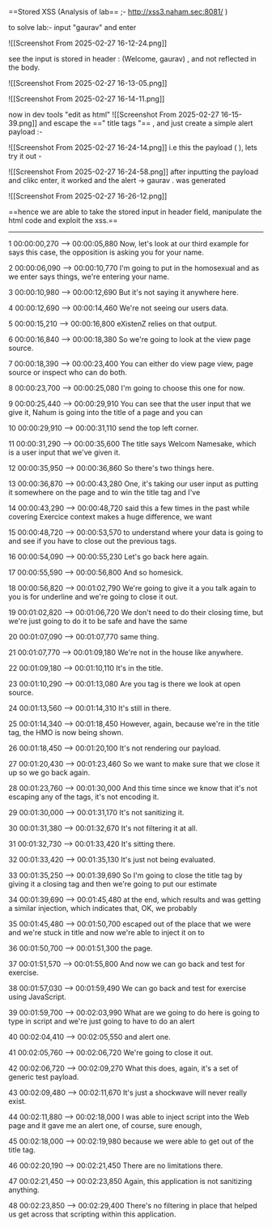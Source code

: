 ==Stored XSS (Analysis of lab== ;-   http://xss3.naham.sec:8081/ )

to solve lab:- 
input "gaurav"  and enter

![[Screenshot From 2025-02-27 16-12-24.png]]

see the input is stored in header : (Welcome, gaurav)  , and not reflected in the body. 

![[Screenshot From 2025-02-27 16-13-05.png]]

![[Screenshot From 2025-02-27 16-14-11.png]]



now in dev tools "edit as html" 
![[Screenshot From 2025-02-27 16-15-39.png]]
and escape the ==" title tags "== , and just create a simple alert payload :- 

![[Screenshot From 2025-02-27 16-24-14.png]]
i.e this the payload  (  </title>  <script>alert("gaurav")</script> ), lets try it out -


![[Screenshot From 2025-02-27 16-24-58.png]]
after inputting the payload and clikc enter,  it worked and the alert ->  gaurav .  was generated

![[Screenshot From 2025-02-27 16-26-12.png]]

==hence we are able to take the stored input in header field, manipulate the html code  and exploit the xss.==


---
1
00:00:00,270 --> 00:00:05,880
Now, let's look at our third example for says this case, the opposition is asking you for your name.

2
00:00:06,090 --> 00:00:10,770
I'm going to put in the homosexual and as we enter says things, we're entering your name.

3
00:00:10,980 --> 00:00:12,690
But it's not saying it anywhere here.

4
00:00:12,690 --> 00:00:14,460
We're not seeing our users data.

5
00:00:15,210 --> 00:00:16,800
eXistenZ relies on that output.

6
00:00:16,840 --> 00:00:18,380
So we're going to look at the view page source.

7
00:00:18,390 --> 00:00:23,400
You can either do view page view, page source or inspect who can do both.

8
00:00:23,700 --> 00:00:25,080
I'm going to choose this one for now.

9
00:00:25,440 --> 00:00:29,910
You can see that the user input that we give it, Nahum is going into the title of a page and you can

10
00:00:29,910 --> 00:00:31,110
send the top left corner.

11
00:00:31,290 --> 00:00:35,600
The title says Welcom Namesake, which is a user input that we've given it.

12
00:00:35,950 --> 00:00:36,860
So there's two things here.

13
00:00:36,870 --> 00:00:43,280
One, it's taking our user input as putting it somewhere on the page and to win the title tag and I've

14
00:00:43,290 --> 00:00:48,720
said this a few times in the past while covering Exercice context makes a huge difference, we want

15
00:00:48,720 --> 00:00:53,570
to understand where your data is going to and see if you have to close out the previous tags.

16
00:00:54,090 --> 00:00:55,230
Let's go back here again.

17
00:00:55,590 --> 00:00:56,800
And so homesick.

18
00:00:56,820 --> 00:01:02,790
We're going to give it a you talk again to you is for underline and we're going to close it out.

19
00:01:02,820 --> 00:01:06,720
We don't need to do their closing time, but we're just going to do it to be safe and have the same

20
00:01:07,090 --> 00:01:07,770
same thing.

21
00:01:07,770 --> 00:01:09,180
We're not in the house like anywhere.

22
00:01:09,180 --> 00:01:10,110
It's in the title.

23
00:01:10,290 --> 00:01:13,080
Are you tag is there we look at open source.

24
00:01:13,560 --> 00:01:14,310
It's still in there.

25
00:01:14,340 --> 00:01:18,450
However, again, because we're in the title tag, the HMO is now being shown.

26
00:01:18,450 --> 00:01:20,100
It's not rendering our payload.

27
00:01:20,430 --> 00:01:23,460
So we want to make sure that we close it up so we go back again.

28
00:01:23,760 --> 00:01:30,000
And this time since we know that it's not escaping any of the tags, it's not encoding it.

29
00:01:30,000 --> 00:01:31,170
It's not sanitizing it.

30
00:01:31,380 --> 00:01:32,670
It's not filtering it at all.

31
00:01:32,730 --> 00:01:33,420
It's sitting there.

32
00:01:33,420 --> 00:01:35,130
It's just not being evaluated.

33
00:01:35,250 --> 00:01:39,690
So I'm going to close the title tag by giving it a closing tag and then we're going to put our estimate

34
00:01:39,690 --> 00:01:45,480
at the end, which results and was getting a similar injection, which indicates that, OK, we probably

35
00:01:45,480 --> 00:01:50,700
escaped out of the place that we were and we're stuck in title and now we're able to inject it on to

36
00:01:50,700 --> 00:01:51,300
the page.

37
00:01:51,570 --> 00:01:55,800
And now we can go back and test for exercise.

38
00:01:57,030 --> 00:01:59,490
We can go back and test for exercise using JavaScript.

39
00:01:59,700 --> 00:02:03,990
What are we going to do here is going to type in script and we're just going to have to do an alert

40
00:02:04,410 --> 00:02:05,550
and alert one.

41
00:02:05,760 --> 00:02:06,720
We're going to close it out.

42
00:02:06,720 --> 00:02:09,270
What this does, again, it's a set of generic test payload.

43
00:02:09,480 --> 00:02:11,670
It's just a shockwave will never really exist.

44
00:02:11,880 --> 00:02:18,000
I was able to inject script into the Web page and it gave me an alert one, of course, sure enough,

45
00:02:18,000 --> 00:02:19,980
because we were able to get out of the title tag.

46
00:02:20,190 --> 00:02:21,450
There are no limitations there.

47
00:02:21,450 --> 00:02:23,850
Again, this application is not sanitizing anything.

48
00:02:23,850 --> 00:02:29,400
There's no filtering in place that helped us get across that scripting within this application.